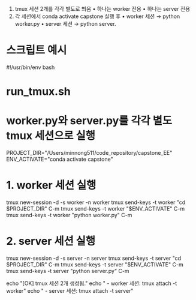 1.	tmux 세션 2개를 각각 별도로 띄움
    •	하나는 worker 전용
    •	하나는 server 전용
2.	각 세션에서 conda activate capstone 실행 후
    •	worker 세션 → python worker.py
    •	server 세션 → python server.
    

# 스크립트 예시 
#!/usr/bin/env bash
# run_tmux.sh
# worker.py와 server.py를 각각 별도 tmux 세션으로 실행

PROJECT_DIR="/Users/minnong511/code_repository/capstone_EE"
ENV_ACTIVATE="conda activate capstone"

# 1. worker 세션 실행
tmux new-session -d -s worker -n worker
tmux send-keys -t worker "cd $PROJECT_DIR" C-m
tmux send-keys -t worker "$ENV_ACTIVATE" C-m
tmux send-keys -t worker "python worker.py" C-m

# 2. server 세션 실행
tmux new-session -d -s server -n server
tmux send-keys -t server "cd $PROJECT_DIR" C-m
tmux send-keys -t server "$ENV_ACTIVATE" C-m
tmux send-keys -t server "python server.py" C-m

echo "[OK] tmux 세션 2개 생성됨."
echo " - worker 세션: tmux attach -t worker"
echo " - server 세션: tmux attach -t server"